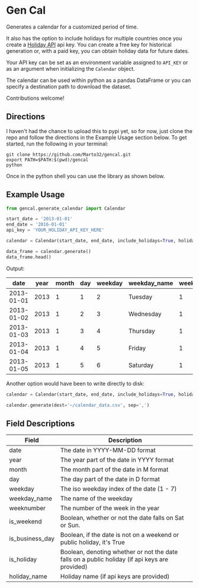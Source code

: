 # Gen Cal
Generates a calendar for a customized period of time.

It also has the option to include holidays for multiple countries once you
create a [Holiday API](https://holidayapi.com/) api key. You can create a
free key for historical generation or, with a paid key, you can obtain holiday
data for future dates.

Your API key can be set as an environment variable assigned to `API_KEY` or
as an argument when initializing the `Calendar` object.

The calendar can be used within python as a pandas DataFrame or you can specify a destination path to download the dataset.

Contributions welcome!

## Directions

I haven't had the chance to upload this to pypi yet, so for now, just clone the repo and follow the directions in the Example Usage section below. To get started, run the following in your terminal:

```
git clone https://github.com/Marto32/gencal.git
export PATH=$PATH:$(pwd)/gencal
python
```

Once in the python shell you can use the library as shown below.

## Example Usage

```python
from gencal.generate_calendar import Calendar

start_date = '2013-01-01'
end_date = '2016-01-01'
api_key = 'YOUR_HOLIDAY_API_KEY_HERE'

calendar = Calendar(start_date, end_date, include_holidays=True, holiday_api_key=api_key, country='US')

data_frame = calendar.generate()
data_frame.head()
```

Output:

date|year|month|day|weekday|weekday_name|weeknumber|is_weekend|is\_business\_day|is_holiday|holiday_name
|---|---|---|---|---|---|---|---|---|---|---|
2013-01-01|2013|1|1|2|Tuesday|1|False|False|True|New Year's Day
2013-01-02|2013|1|2|3|Wednesday|1|False|True|False|NaN
2013-01-03|2013|1|3|4|Thursday|1|False|True|False|NaN
2013-01-04|2013|1|4|5|Friday|1|True|False|False|NaN
2013-01-05|2013|1|5|6|Saturday|1|True|False|False|NaN

Another option would have been to write directly to disk:

```python
calendar = Calendar(start_date, end_date, include_holidays=True, holiday_api_key=api_key, country='US')

calendar.generate(dest='~/calendar_data.csv', sep=',')
```

## Field Descriptions

**Field**|**Description**
|---|---|
date|The date in YYYY-MM-DD format
year|The year part of the date in YYYY format
month|The month part of the date in M format
day|The day part of the date in D format
weekday|The iso weekday index of the date (1 - 7)
weekday_name|The name of the weekday
weeknumber|The number of the week in the year
is_weekend|Boolean, whether or not the date falls on Sat or Sun.
is_business_day|Boolean, if the date is not on a weekend or public holiday, it's True
is_holiday|Boolean, denoting whether or not the date falls on a public holiday (if api keys are provided)
holiday_name|Holiday name (if api keys are provided)
